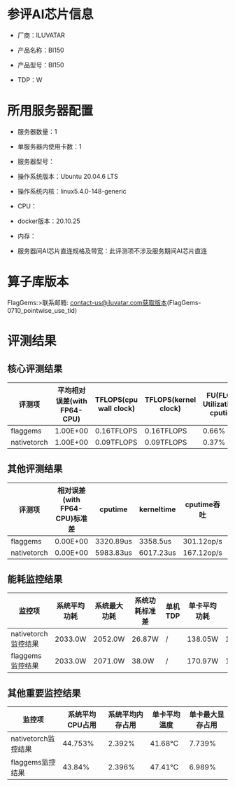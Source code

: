 # 参评AI芯片信息

* 厂商：ILUVATAR

* 产品名称：BI150
* 产品型号：BI150
* TDP：W

# 所用服务器配置

* 服务器数量：1


* 单服务器内使用卡数：1
* 服务器型号：
* 操作系统版本：Ubuntu 20.04.6 LTS
* 操作系统内核：linux5.4.0-148-generic
* CPU：
* docker版本：20.10.25
* 内存：
* 服务器间AI芯片直连规格及带宽：此评测项不涉及服务期间AI芯片直连

# 算子库版本
FlagGems:>联系邮箱: contact-us@iluvatar.com获取版本(FlagGems-0710_pointwise_use_tid)

# 评测结果

## 核心评测结果

| 评测项  | 平均相对误差(with FP64-CPU) | TFLOPS(cpu wall clock) | TFLOPS(kernel clock) | FU(FLOPS Utilization)-cputime | FU-kerneltime |
| ---- | -------------- | -------------- | ------------ | ------ | ----- |
| flaggems | 1.00E+00    | 0.16TFLOPS       | 0.16TFLOPS        | 0.66% | 0.65% |
| nativetorch | 1.00E+00    | 0.09TFLOPS      | 0.09TFLOPS      | 0.37%      | 0.36%    |

## 其他评测结果

| 评测项  | 相对误差(with FP64-CPU)标准差 | cputime | kerneltime | cputime吞吐 | kerneltime吞吐 | 无预热时延 | 预热后时延 |
| ---- | -------------- | -------------- | ------------ | ------------ | -------------- | -------------- | ------------ |
| flaggems | 0.00E+00    | 3320.89us       | 3358.5us        | 301.12op/s | 297.75op/s | 824814.53us | 3735.2us |
| nativetorch | 0.00E+00    | 5983.83us       | 6017.23us        | 167.12op/s | 166.19op/s | 6195.52us | 6238.09us |

## 能耗监控结果

| 监控项  | 系统平均功耗  | 系统最大功耗  | 系统功耗标准差 | 单机TDP | 单卡平均功耗 | 单卡最大功耗 | 单卡功耗标准差 | 单卡TDP |
| ---- | ------- | ------- | ------- | ----- | ------------ | ------------ | ------------- | ----- |
| nativetorch监控结果 | 2033.0W | 2052.0W | 26.87W   | /     | 138.05W       | 139.0W      | 0.5W        | 350W  |
| flaggems监控结果 | 2033.0W | 2071.0W | 38.0W   | /     | 170.97W       | 171.0W      | 0.17W        | 350W  |

## 其他重要监控结果

| 监控项  | 系统平均CPU占用 | 系统平均内存占用 | 单卡平均温度 | 单卡最大显存占用 |
| ---- | --------- | -------- | ------------ | -------------- |
| nativetorch监控结果 | 44.753%    | 2.392%   | 41.68°C       | 7.739%        |
| flaggems监控结果 | 43.84%    | 2.396%   | 47.41°C       | 6.989%        |